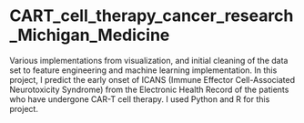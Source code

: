 # CART_cell_therapy_cancer_research_Michigan_Medicine

Various implementations from visualization, and initial cleaning of the data set to feature engineering and machine learning implementation. In this project, I predict the early onset of ICANS (Immune Effector Cell-Associated Neurotoxicity Syndrome) from the Electronic Health Record of the patients who have undergone CAR-T cell therapy. I used Python and R for this project. 
